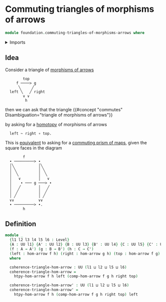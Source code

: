 # Commuting triangles of morphisms of arrows

```agda
module foundation.commuting-triangles-of-morphisms-arrows where
```

<details><summary>Imports</summary>

```agda
open import foundation.homotopies-morphisms-arrows
open import foundation.morphisms-arrows
open import foundation.universe-levels
```

</details>

## Idea

Consider a triangle of [morphisms of arrows](foundation.morphisms-arrows.md)

```text
        top
     f ────> g
      ╲     ╱
  left ╲   ╱ right
        ∨ ∨
         h
```

then we can ask that the triangle
{{#concept "commutes" Disambiguation="triangle of morphisms of arrows"}}

by asking for a [homotopy](foundation.homotopies-morphisms-arrows.md) of
morphisms of arrows

```text
  left ~ right ∘ top.
```

This is [equivalent](foundation-core.equivalences.md) to asking for a
[commuting prism of maps](foundation-core.commuting-prisms-of-maps.md), given
the square faces in the diagram

```text
        f
  ∙ ─────────> ∙
  │╲           │╲
  │ ╲          │ ╲
  │  ╲         │  ╲
  │   ∨        │   ∨
  │    ∙ ─── g ───> ∙
  │   ╱        │   ╱
  │  ╱         │  ╱
  │ ╱          │ ╱
  ∨∨           ∨∨
  ∙ ─────────> ∙.
        h
```

## Definition

```agda
module _
  {l1 l2 l3 l4 l5 l6 : Level}
  {A : UU l1} {A' : UU l2} {B : UU l3} {B' : UU l4} {C : UU l5} {C' : UU l6}
  (f : A → A') (g : B → B') (h : C → C')
  (left : hom-arrow f h) (right : hom-arrow g h) (top : hom-arrow f g)
  where

  coherence-triangle-hom-arrow : UU (l1 ⊔ l2 ⊔ l5 ⊔ l6)
  coherence-triangle-hom-arrow =
    htpy-hom-arrow f h left (comp-hom-arrow f g h right top)

  coherence-triangle-hom-arrow' : UU (l1 ⊔ l2 ⊔ l5 ⊔ l6)
  coherence-triangle-hom-arrow' =
    htpy-hom-arrow f h (comp-hom-arrow f g h right top) left
```
